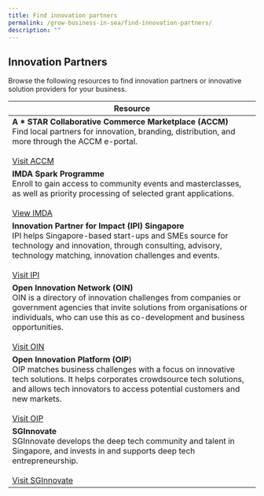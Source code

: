```yaml
---
title: Find innovation partners
permalink: /grow-business-in-sea/find-innovation-partners/
description: ""
---
```

## Innovation Partners
Browse the following resources to find innovation partners or innovative solution providers for your business. 

| Resource | 
| -------- | 
| **A * STAR Collaborative Commerce Marketplace (ACCM)** <br>Find local partners for innovation, branding, distribution, and more through the ACCM e-portal.<br><br>[Visit ACCM](https://accm.sg/)|
| **IMDA Spark Programme**<br>Enroll to gain access to community events and masterclasses, as well as priority processing of selected grant applications.<br><br>[View IMDA](https://www.imda.gov.sg/how-we-can-help/imda-spark) |
|**Innovation Partner for Impact (IPI) Singapore**<br>IPI helps Singapore-based start-ups and SMEs source for technology and innovation, through consulting, advisory, technology matching, innovation challenges and events.<br><br>[Visit IPI](https://www.ipi-singapore.org/)|
|**Open Innovation Network (OIN)**<br>OIN is a directory of innovation challenges from companies or government agencies that invite solutions from organisations or individuals, who can use this as co-development and business opportunities.<br><br>[Visit OIN](https://www.openinnovationnetwork.gov.sg/ )|
|**Open Innovation Platform (OIP**)<br>OIP matches business challenges with a focus on innovative tech solutions. It helps corporates crowdsource tech solutions, and allows tech innovators to access potential customers and new markets.<br><br>[Visit OIP](https://www.openinnovation.sg/)|
|**SGInnovate**<br>SGInnovate develops the deep tech community and talent in Singapore, and invests in and supports deep tech entrepreneurship.<br><br>[Visit SGInnovate](https://www.sginnovate.com/ )|